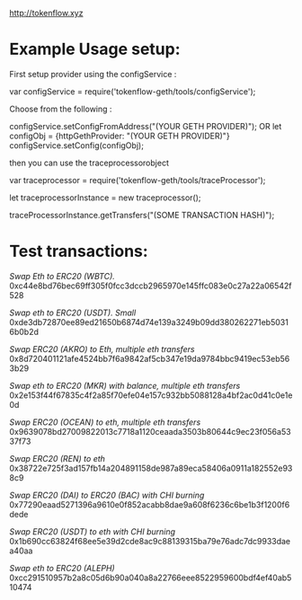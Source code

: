 http://tokenflow.xyz

# Example Usage setup:

First setup provider using the configService :

var configService = require('tokenflow-geth/tools/configService');

Choose from the following :

configService.setConfigFromAddress("(YOUR GETH PROVIDER)");
OR
let configObj = {httpGethProvider: "(YOUR GETH PROVIDER)"}
configService.setConfig(configObj);

then you can use the traceprocessorobject

var traceprocessor = require('tokenflow-geth/tools/traceProcessor');

let traceprocessorInstance = new traceprocessor();

traceProcessorInstance.getTransfers("(SOME TRANSACTION HASH)");

# Test transactions:

_Swap Eth to ERC20 (WBTC)._
0xc44e8bd76bec69ff305f0fcc3dccb2965970e145ffc083e0c27a22a06542f528

_Swap eth to ERC20 (USDT). Small_
0xde3db72870ee89ed21650b6874d74e139a3249b09dd380262271eb50316b0b2d

_Swap ERC20 (AKRO) to Eth, multiple eth transfers_
0x8d720401121afe4524bb7f6a9842af5cb347e19da9784bbc9419ec53eb563b29

_Swap eth to ERC20 (MKR) with balance, multiple eth transfers_
0x2e153f44f67835c4f2a85f70efe04e157c932bb5088128a4bf2ac0d41c0e1e0d

_Swap ERC20 (OCEAN) to eth, multiple eth transfers_
0x9639078bd27009822013c7718a1120ceaada3503b80644c9ec23f056a5337f73

_Swap ERC20 (REN) to eth_
0x38722e725f3ad157fb14a204891158de987a89eca58406a0911a182552e938c9

_Swap ERC20 (DAI) to ERC20 (BAC) with CHI burning_
0x77290eaad5271396a9610e0f852acabb8dae9a608f6236c6be1b3f1200f6dede

_Swap ERC20 (USDT) to eth with CHI burning_
0x1b690cc63824f68ee5e39d2cde8ac9c88139315ba79e76adc7dc9933daea40aa

_Swap eth to ERC20 (ALEPH)_
0xcc291510957b2a8c05d6b90a040a8a22766eee8522959600bdf4ef40ab510474
